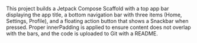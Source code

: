 This project builds a Jetpack Compose Scaffold with a top app bar displaying the app title, a bottom navigation bar with three items (Home, Settings, Profile), and a floating action button that shows a Snackbar when pressed. Proper innerPadding is applied to ensure content does not overlap with the bars, and the code is uploaded to Git with a README.
